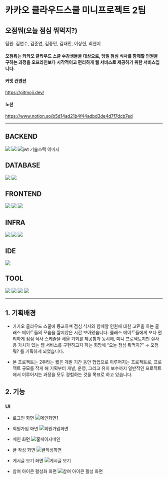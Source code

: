 # 카카오 클라우드스쿨 미니프로젝트 2팀  
## 오점뭐(오늘 점심 뭐먹지?)     
팀원: 김연수, 김준연, 김종민, 김태민, 이상현, 최현지

#### 오점뭐는 카카오 클라우드 스쿨 수강생들을 대상으로, 당일 점심 식사를 함께할 인원을 구하는 과정을 오프라인보다 시각적이고 편리하게  웹 서비스로 제공하기 위한 서비스입니다.


#### 커밋 컨벤션
https://gitmoji.dev/
#### 노션
https://www.notion.so/b5d14ad21b4f44adbd3de4d7f7dcb7ed

---

##  BACKEND
<img src="https://img.shields.io/badge/springboot-6DB33F?style=for-the-badge&logo=springboot&logoColor=white"> <img src="https://img.shields.io/badge/java-007396?style=for-the-badge&logo=java&logoColor=white"> ![jwt 기술스택 이미지](https://github.com/user-attachments/assets/3ccca7b4-3925-4272-b4ed-dfce1fc8826e)

##  DATABASE
<img src="https://img.shields.io/badge/mysql-4479A1?style=for-the-badge&logo=mysql&logoColor=white"> <img src="https://img.shields.io/badge/mariaDB-003545?style=for-the-badge&logo=mariaDB&logoColor=white">

## FRONTEND
<img src="https://img.shields.io/badge/html5-E34F26?style=for-the-badge&logo=html5&logoColor=white"> <img src="https://img.shields.io/badge/css-1572B6?style=for-the-badge&logo=css3&logoColor=white"> <img src="https://img.shields.io/badge/javascript-F7DF1E?style=for-the-badge&logo=javascript&logoColor=black">

## INFRA
<img src="https://img.shields.io/badge/aws-232F3E?style=for-the-badge&logo=amazonwebservices&logoColor=white"> <img src="https://img.shields.io/badge/EC2-FF9900?style=for-the-badge&logo=amazonec2&logoColor=white"> <img src="https://img.shields.io/badge/GitAction-181717?style=for-the-badge&logo=github&logoColor=white"> 

## IDE
<img src="https://img.shields.io/badge/Intellijidea-000000?style=for-the-badge&logo=intellijidea&logoColor=white">

## TOOL
<img src="https://img.shields.io/badge/github-181717?style=for-the-badge&logo=github&logoColor=white"> <img src="https://img.shields.io/badge/git-F05032?style=for-the-badge&logo=git&logoColor=white"> <img src="https://img.shields.io/badge/gitkraken-179287?style=for-the-badge&logo=gitkraken&logoColor=white"> <img src="https://img.shields.io/badge/jira-0052CC?style=for-the-badge&logo=jira&logoColor=white">

---
## 1. 기획배경
+ 카카오 클라우드 스쿨에 등교하며 점심 식사와 함께할 인원에 대한 고민을 하는 클래스 메이트들의 모습을 짧지않은 시간 보아왔습니다. 클래스 메이트들에게 보다 편리하게 점심 식사 스케쥴을 세울 기회를 제공함과 동시에, 미니 프로젝트지만 실사용 가치가 있는 웹 서비스를 구현하고자 하는 희망에 “오늘 점심 뭐먹지?” → 오점뭐? 를 기획하게 되었습니다.

  
+ 본 프로젝트는 2주라는 짧은 개발 기간 동안 협업으로 이루어지는 프로젝트로, 프로젝트 규모를 작게 해 기획부터 개발, 운영, 그리고 유지 보수까지 일반적인 프로젝트에서 이루어지는 과정을 모두 경험하는 것을 목표로 하고 있습니다.

## 2. 기능

### UI
+ 로그인 화면
  ![메인화면1](https://github.com/user-attachments/assets/8818b99e-2b74-4e59-a7f2-c7cc4f22c394)


+ 회원가입 화면
  ![회원가입화면](https://github.com/user-attachments/assets/ce1386f9-bc35-4766-815a-13b77ad39f76)


+ 메인 화면
  ![홈페이지메인](https://github.com/user-attachments/assets/77ad41c5-ff67-4465-a1d6-84e42b47c204)


+ 글 작성 화면
  ![글작성화면](https://github.com/user-attachments/assets/a8ca64d6-0404-41f6-86a4-06fd9f58a0ad)


+ 게시글 보기 화면
  ![게시글 보기](https://github.com/user-attachments/assets/1a8b8316-e6aa-42c0-8f7c-bd42d1958b6f)


+ 참여 아이콘 활성화 화면
  ![참여 아이콘 활성 화면](https://github.com/user-attachments/assets/e98df3cb-a331-465f-ac66-f4054eee8cca)


